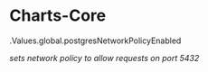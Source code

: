 # Charts-Core

.Values.global.postgresNetworkPolicyEnabled

*sets network policy to allow requests on port 5432*
